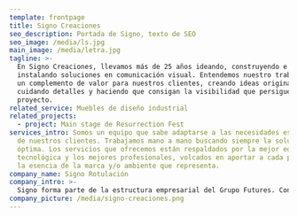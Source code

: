```yaml
---
template: frontpage
title: Signo Creaciones
seo_description: Portada de Signo, texto de SEO
seo_image: /media/ls.jpg
main_image: /media/letra.jpg
tagline: >-
  En Signo Creaciones, llevamos más de 25 años ideando, construyendo e
  instalando soluciones en comunicación visual. Entendemos nuestro trabajo como
  un complemento de valor para nuestros clientes, creando ideas originales,
  cuidando detalles y haciendo que consigan la visibilidad que persiguen en cada
  proyecto.
related_service: Muebles de diseño industrial
related_projects:
  - project: Main stage de Resurrection Fest
services_intro: Somos un equipo que sabe adaptarse a las necesidades específicas
  de nuestros clientes. Trabajamos mano a mano buscando siempre la solución
  óptima. Los servicios que ofrecemos están respaldados por la mejor equipación
  tecnológica y los mejores profesionales, volcados en aportar a cada proyecto
  la esencia de la marca y/o ambiente que representa.
company_name: Signo Rotulación
company_intro: >-
  Signo forma parte de la estructura empresarial del Grupo Futures. Con más de 27 años de experiencia avalada por trabajos y resultados. Pero no somos una empresa clásica, no somos una empresa sin vida, no somos una empresa aburrida, somos todo lo contrario: nos gusta experimentar, nos gustan los proyectos diferentes, nos gusta proponer ideas y crear cosas con personalidad.
company_picture: /media/signo-creaciones.png
---
```

